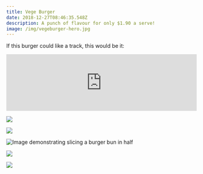 ```yaml
---
title: Vege Burger
date: 2018-12-27T08:46:35.548Z
description: A punch of flavour for only $1.90 a serve!
image: /img/vegeburger-hero.jpg
---
```

If this burger could like a track, this would be it:

<iframe allow="autoplay *; encrypted-media *;" frameborder="0" height="150" style="width:100%;max-width:660px;overflow:hidden;background:transparent;" sandbox="allow-forms allow-popups allow-same-origin allow-scripts allow-storage-access-by-user-activation allow-top-navigation-by-user-activation" src="https://embed.music.apple.com/au/album/undertaker/569104112?i=569104536&app=music"></iframe>

![](/img/vege_burger_items_resized_optim.jpg)

![](/img/vege_burger_step1_resized_optim.jpg)

![Image demonstrating slicing a burger bun in half](/img/vege_burger_step2_resized_optim.jpeg "Step 2 - slice burger bun in half")

![](/img/vege_burger_step_3_resized_optim.jpg)

![](/img/vege_burger_step_4_resized_optim.jpg)
